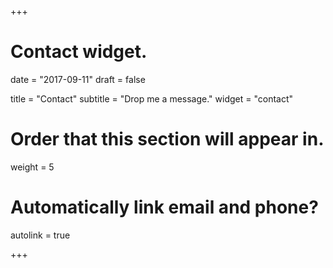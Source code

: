 +++
# Contact widget.

date = "2017-09-11"
draft = false

title = "Contact"
subtitle = "Drop me a message."
widget = "contact"

# Order that this section will appear in.
weight = 5

# Automatically link email and phone?
autolink = true

+++

